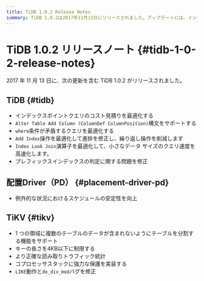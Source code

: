 ```yaml
---
title: TiDB 1.0.2 Release Notes
summary: TiDB 1.0.2は2017年11月13日にリリースされました。アップデートには、インデックスポイントクエリのコスト見積もりの最適化、Alter Table Add カラム構文のサポート、クエリ最適化の改善が含まれています。Placement Driver (PD) のスケジューリング安定性が向上し、TiKVはテーブル分割をサポートし、キー長を4KBに制限するようになりました。その他の改善点としては、読み取りトラフィック統計の精度向上、LIKE動作とdo_div_modのバグ修正などがあります。
---
```


# TiDB 1.0.2 リリースノート {#tidb-1-0-2-release-notes}

2017 年 11 月 13 日に、次の更新を含む TiDB 1.0.2 がリリースされました。

## TiDB {#tidb}

-   インデックスポイントクエリのコスト見積りを最適化する
-   `Alter Table Add Column (ColumnDef ColumnPosition)`構文をサポートする
-   `where`条件が矛盾するクエリを最適化する
-   `Add Index`操作を最適化して進捗を修正し、繰り返し操作を削減します
-   `Index Look Join`演算子を最適化して、小さなデータ サイズのクエリ速度を高速化します。
-   プレフィックスインデックスの判定に関する問題を修正

## 配置Driver（PD） {#placement-driver-pd}

-   例外的な状況におけるスケジュールの安定性を向上

## TiKV {#tikv}

-   1 つの領域に複数のテーブルのデータが含まれないようにテーブルを分割する機能をサポート
-   キーの長さを4KB以下に制限する
-   より正確な読み取りトラフィック統計
-   コプロセッサスタックに強力な保護を実装する
-   `LIKE`動作と`do_div_mod`バグを修正
